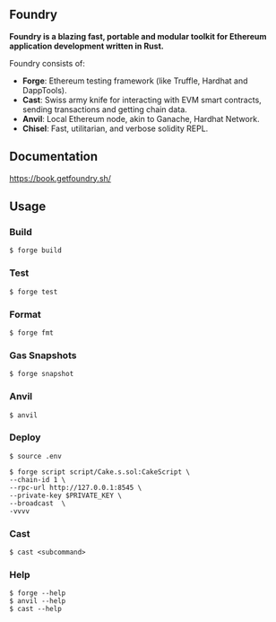 ## Foundry

**Foundry is a blazing fast, portable and modular toolkit for Ethereum application development written in Rust.**

Foundry consists of:

- **Forge**: Ethereum testing framework (like Truffle, Hardhat and DappTools).
- **Cast**: Swiss army knife for interacting with EVM smart contracts, sending transactions and getting chain data.
- **Anvil**: Local Ethereum node, akin to Ganache, Hardhat Network.
- **Chisel**: Fast, utilitarian, and verbose solidity REPL.

## Documentation

https://book.getfoundry.sh/

## Usage

### Build

```shell
$ forge build
```

### Test

```shell
$ forge test
```

### Format

```shell
$ forge fmt
```

### Gas Snapshots

```shell
$ forge snapshot
```

### Anvil

```shell
$ anvil
```

### Deploy

```shell
$ source .env

$ forge script script/Cake.s.sol:CakeScript \
--chain-id 1 \
--rpc-url http://127.0.0.1:8545 \
--private-key $PRIVATE_KEY \
--broadcast  \
-vvvv
```

### Cast

```shell
$ cast <subcommand>
```

### Help

```shell
$ forge --help
$ anvil --help
$ cast --help
```
